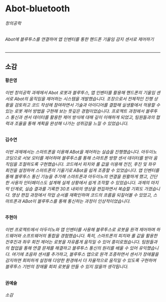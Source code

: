 # Abot-bluetooth
###### 창의공학
###### Abot에 블루투스를 연결하여 앱 인벤터를 통한 핸드폰 기울임 감지 센서로 제어하기
    
* * *
## 소감

#### 황은영
###### 이번 창의공학 과제에서 Abot 로봇과 블루투스, 앱 인벤터를 활용해 핸드폰의 기울임 센서로 Abot의 움직임을 제어하는 시스템을 개발했습니다. 조장으로서 전체적인 진행 상황을 검토하고 코드 작성에 참여하면서 기술과 아이디어를 결합해 실생활에서 적용할 수 있는 로봇 제어 방법을 구현해 보는 뜻깊은 경험이었습니다. 프로젝트 과정에서 블루투스 통신과 센서 데이터를 활용한 제어 방식에 대해 깊이 이해하게 되었고, 팀원들과의 협력과 조율을 통해 계획을 완성해 나가는 성취감을 느낄 수 있었습니다.

#### 김수연
###### 이번 과제에서는 스마트폰을 이용해 ABot을 제어하는 실습을 진행했습니다. 아두이노 코딩으로 서보 모터를 제어하며 블루투스를 통해 스마트폰 방향 센서 데이터를 받아 움직임을 조절하도록 구현했습니다. 코드에서 피치와 롤 값을 이용해 전진, 후진 및 좌우 회전을 설정하여 스마트폰의 기울기로 ABot을 쉽게 조종할 수 있었습니다. 앱 인벤터를 통해 블루투스 통신 기능을 추가해 스마트폰과 아두이노의 연결을 원활하게 했고, 간단한 사용자 인터페이스도 설계해 실제 상황에서 쉽게 조작할 수 있었습니다. 과제의 마지막 단계로, 실습 결과를 기록한 30초 내외의 영상을 편집하면서 복습할 기회도 가졌습니다. 영상 편집 과정에서 작업 순서를 재확인하며 코드의 흐름을 되짚어볼 수 있었고, 스마트폰과 ABot이 블루투스를 통해 통신하는 과정이 인상적이었습니다.

#### 주현아
###### 이번 프로젝트에서 아두이노와 앱 인벤터를 사용해 블루투스로 로봇을 원격 제어하며 하드웨어와 소프트웨어의 통합을 경험했습니다. 특히, 스마트폰의 피치와 롤 값을 활용한 전후진과 좌우 회전 제어는 로봇을 자유롭게 움직일 수 있어 흥미로웠습니다. 팀원들과의 협업을 통해 연결 문제를 해결하고 블루투스 통신의 원리를 배울 수 있어 유익했습니다. 여기에 초음파 센서를 추가하고, 블루투스 앱으로 원격 조종하면서 센서가 장애물을 감지하면 회피하게 설정해 다양한 환경에서 더 자율적으로 움직일 수 있도록 구현하여 블루투스 기반의 장애물 회피 로봇을 만들 수 있지 않을까 생각됩니다.

#### 권예슬
###### 소감
